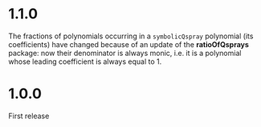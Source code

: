 # 1.1.0

The fractions of polynomials occurring in a `symbolicQspray` polynomial (its coefficients) have changed because of an update of the **ratioOfQsprays** package: now their denominator is always monic, i.e. it is a polynomial whose leading coefficient is always equal to 1.


# 1.0.0

First release
